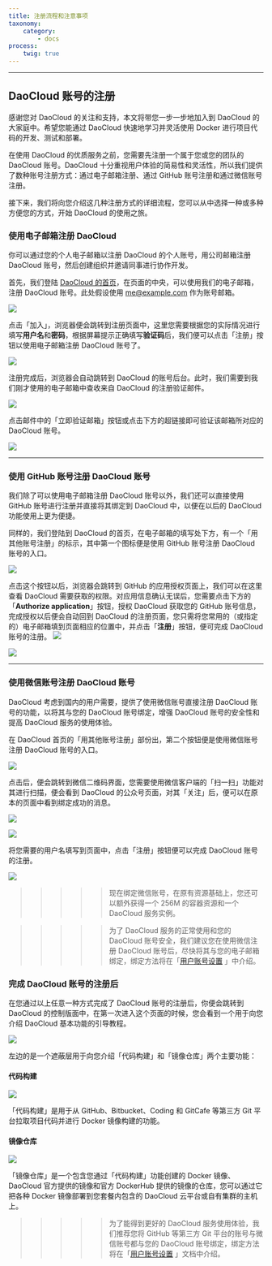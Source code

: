 ```yaml
---
title: 注册流程和注意事项
taxonomy:
    category:
        - docs
process:
    twig: true
---
```


<!-- TODO

本文的结构

1. 使用邮箱注册
2. 使用 Github 账号注册（如 Github 账户已在其他 daocloud id 下绑定代码源，需先解除绑定，才能用作新账户注册）
3. 使用微信注册（微信注册后需要输入用户名，并且建议用户立即绑定邮箱）
4. 注册完成后收到的邮件提醒
5. 用户使用 DaoCloud 的准备工作（代码仓库账号等）

-->

<!-- 修改建议,2015.11.11

增加 「5. 用户使用 DaoCloud 的准备工作（代码仓库账号等）」这一段，可以放在最后，提醒用户准备好代码仓库的账号。

所有的“”都使用「」，这个在我们的文档规范中有提到。

这句「或使用您的公司电子邮箱以注册 DaoCloud 的组织账号」有歧义，应该表达的意思是「用公司邮箱注册 DaoCloud 账号，然后创建组织邀请同事协作开发」。组织账号是在完成个人账号之后再创建的，无法直接注册组织账号。

「我们登陆 DaoCloud 的首页，在页面的中央，我们可以使用我们的电子邮箱，注册我们的 DaoCloud 账号」，这句话出现了四个「我们」，建议尽量精简。

用户首次登录平台，会出现遮罩式引导界面，和右侧道客船长的欢迎页面，建议增加这一段的截图和简单介绍。
Email 注册 DaoCloud 平台后，也可以提醒用户到用户中心手工验证 Email 地址。

GitHub 和微信注册的描述文字之后，增加一句如何使用 GitHub 和微信登录 DaoCloud

-->

--- 

## DaoCloud 账号的注册

感谢您对 DaoCloud 的关注和支持，本文将带您一步一步地加入到 DaoCloud 的大家庭中。希望您能通过 DaoCloud 快速地学习并灵活使用 Docker 进行项目代码的开发、测试和部署。

在使用 DaoCloud 的优质服务之前，您需要先注册一个属于您或您的团队的 DaoCloud 账号。DaoCloud 十分重视用户体验的简易性和灵活性，所以我们提供了数种账号注册方式：通过电子邮箱注册、通过 GitHub 账号注册和通过微信账号注册。

接下来，我们将向您介绍这几种注册方式的详细流程，您可以从中选择一种或多种方便您的方式，开始 DaoCloud 的使用之旅。

### 使用电子邮箱注册 DaoCloud

你可以通过您的个人电子邮箱以注册 DaoCloud 的个人账号，用公司邮箱注册 DaoCloud 账号，然后创建组织并邀请同事进行协作开发。

首先，我们登陆 [DaoCloud 的首页](http://daocloud.io)，在页面的中央，可以使用我们的电子邮箱，注册 DaoCloud 账号。此处假设使用 me@example.com 作为账号邮箱。

![](2.jpg)

点击「加入」，浏览器便会跳转到注册页面中，这里您需要根据您的实际情况进行填写**用户名**和**密码**，根据屏幕提示正确填写**验证码**后，我们便可以点击「注册」按钮以使用电子邮箱注册 DaoCloud 账号了。

![](3.jpg)

注册完成后，浏览器会自动跳转到 DaoCloud 的账号后台。此时，我们需要到我们刚才使用的电子邮箱中查收来自 DaoCloud 的注册验证邮件。

![](5.jpg)

点击邮件中的「立即验证邮箱」按钮或点击下方的超链接即可验证该邮箱所对应的 DaoCloud 账号。

![](6.jpg)

---

### 使用 GitHub 账号注册 DaoCloud 账号

我们除了可以使用电子邮箱注册 DaoCloud 账号以外，我们还可以直接使用 GitHub 账号进行注册并直接将其绑定到 DaoCloud 中，以便在以后的 DaoCloud 功能使用上更为便捷。

同样的，我们登陆到 DaoCloud 的首页，在电子邮箱的填写处下方，有一个「用其他账号注册」的标示，其中第一个图标便是使用 GitHub 账号注册 DaoCloud 账号的入口。

![](1.jpg)

点击这个按钮以后，浏览器会跳转到 GitHub 的应用授权页面上，我们可以在这里查看 DaoCloud 需要获取的权限。对应用信息确认无误后，您需要点击下方的「**Authorize application**」按钮，授权 DaoCloud 获取您的 GitHub 账号信息，完成授权以后便会自动回到 DaoCloud 的注册页面，您只需将您常用的（或指定的）电子邮箱填到页面相应的位置中，并点击「**注册**」按钮，便可完成 DaoCloud 账号的注册。
![](github-2.jpg)

![](github-3.jpg)

---

### 使用微信账号注册 DaoCloud 账号

DaoCloud 考虑到国内的用户需要，提供了使用微信账号直接注册 DaoCloud 账号的功能，以将其与您的 DaoCloud 账号绑定，增强 DaoCloud 账号的安全性和提高 DaoCloud 服务的使用体验。

在 DaoCloud 首页的「用其他账号注册」部份出，第二个按钮便是使用微信账号注册 DaoCloud 账号的入口。

![](wechat-1.jpg)

点击后，便会跳转到微信二维码界面，您需要使用微信客户端的「扫一扫」功能对其进行扫描，便会看到 DaoCloud 的公众号页面，对其「关注」后，便可以在原本的页面中看到绑定成功的消息。

![](wechat-2.jpg)

![](wechat-3.jpg)

将您需要的用户名填写到页面中，点击「注册」按钮便可以完成 DaoCloud 账号的注册。

![](wechat-4.jpeg)

>>>>> 现在绑定微信账号，在原有资源基础上，您还可以额外获得一个 256M 的容器资源和一个 DaoCloud 服务实例。

>>>>> 为了 DaoCloud 服务的正常使用和您的 DaoCloud 账号安全，我们建议您在使用微信注册 DaoCloud 账号后，尽快将其与您的电子邮箱绑定，绑定方法将在「[用户账号设置](http://docs.daocloud.io/daocloud-account-setting/account-setting) 」中介绍。

### 完成 DaoCloud 账号的注册后

在您通过以上任意一种方式完成了 DaoCloud 账号的注册后，你便会跳转到 DaoCloud 的控制版面中，在第一次进入这个页面的时候，您会看到一个用于向您介绍 DaoCloud 基本功能的引导教程。

![](register-4.jpg)

左边的是一个遮蔽层用于向您介绍「代码构建」和「镜像仓库」两个主要功能：

#### 代码构建

![](register-7.jpg)

「代码构建」是用于从 GitHub、Bitbucket、Coding 和 GitCafe 等第三方 Git 平台拉取项目代码并进行 Docker 镜像构建的功能。

#### 镜像仓库

![](register-8.jpg)

「镜像仓库」是一个包含您通过「代码构建」功能创建的 Docker 镜像、DaoCloud 官方提供的镜像和官方 DockerHub 提供的镜像的仓库，您可以通过它把各种 Docker 镜像部署到您套餐内包含的 DaoCloud 云平台或自有集群的主机上。

>>>>> 为了能得到更好的 DaoCloud 服务使用体验，我们推荐您将 GitHub 等第三方 Git 平台的账号与微信账号都与您的 DaoCloud 账号绑定，绑定方法将在「[用户账号设置](http://docs.daocloud.io/daocloud-account-setting/account-setting) 」文档中介绍。


<!--

#### 注册方式

使用邮箱注册
常规流程

使用 Github 账户注册
* OAuth

使用微信注册
* 我们鼓励您将您的 DaoCloud 账号与您的微信账号关联
* 您可以使用微信扫描二维码的方式进行登陆
* 您也可以通过微信获取运维消息推送，更方便地获得 DaoCloud 技术团队的支持
* 绑定微信账号，在原有资源基础上，您还可以额外获得
  + 两个项目
  + 一个 256 M 的容器资源
  + 一个服务实例


目前我们提供两种账号注册方式：

* 直接注册 DaoCloud 账号。
* 通过 GitHub 或微信等账号关联注册。

我们推荐您使用第二种方式进行注册。


### 绑定微信账号


＃### 用户使用 DaoCloud 的准备工作

* 您需要一个代码托管仓库的账号，如 Github、BitBucket、Coding 或 GitCafe
* 在项目根目录，预先写好一个 Dockerfile，了解使用 Docker 镜像方式打包软件项目的一些必要知识
* DaoCloud 提供持续集成功能，您可以通过编写 CI 配置文件的方式使用 DaoCloud 持续集成

-->